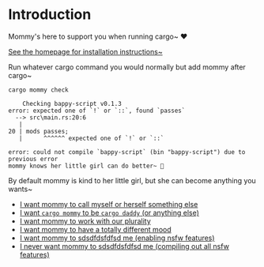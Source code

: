 # Introduction

Mommy's here to support you when running cargo~ ❤️

[See the homepage for installation instructions~](https://faultlore.com/cargo-mommy/)

Run whatever cargo command you would normally but add mommy after cargo~

```
cargo mommy check

    Checking bappy-script v0.1.3
error: expected one of `!` or `::`, found `passes`
  --> src\main.rs:20:6
   |
20 | mods passes;
   |      ^^^^^^ expected one of `!` or `::`

error: could not compile `bappy-script` (bin "bappy-script") due to previous error
mommy knows her little girl can do better~ 💞
```

By default mommy is kind to her little girl, but she can become anything you wants~

* [I want mommy to call myself or herself something else](./customize/roles-and-pronouns.md)
* [I want `cargo mommy` to be `cargo daddy` (or anything else)](./customize/true-roles.md)
* [I want mommy to work with our plurality](./customize/true-roles.md)
* [I want mommy to have a totally different mood](./customize/moods.md)
* [I want mommy to sdsdfdsfdfsd me (enabling nsfw features)](./customize/nsfw.md)
* [I never want mommy to sdsdfdsfdfsd me (compiling out all nsfw features)](./customize/never-nsfw.md)
